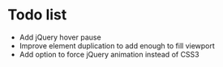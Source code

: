 # Todo list

 * Add jQuery hover pause
 * Improve element duplication to add enough to fill viewport
 * Add option to force jQuery animation instead of CSS3
